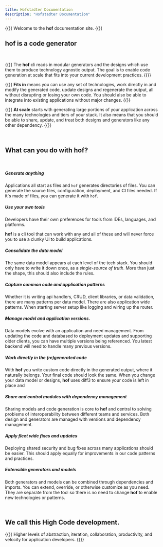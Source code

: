 ```yaml
---
title: Hofstadter Documentation
description: "Hofstadter Documentation"
---
```


{{<lead>}}
Welcome to the __hof__ documentation site.
{{</lead>}}


## __hof__ is a code generator

<br>

{{<lead>}}
The __hof__ cli reads in modular generators
and the designs which use them
to produce technology agnostic output.
The goal is to enable code generation
at scale that fits into your current
development practices.
{{</lead>}}

{{<lead>}}
__Fits in__ means you can use any set of technologies,
work directly in and modify the generated code,
update designs and regenerate the output,
all without disrupting or losing your own code.
You should also be able to integrate into
existing applications without major changes.
{{</lead>}}

{{<lead>}}
__At scale__ starts with generating large portions of your application
across the many technologies and tiers of your stack.
It also means that you should be able to share, update, and treat
both designs and generators like any other dependency.
{{</lead>}}



<br>

## What can you do with __hof__?

<br>

##### Generate anything

Applications all start as files and `hof` generates directories of files.
You can generate the source files, configuration, deployment, and CI files needed.
If it's made of files, you can generate it with `hof`.

##### Use your own tools

Developers have their own preferences for tools
from IDEs, languages, and platforms.

__hof__ is a cli tool that can work with any and all of these
and will never force you to use a clunky UI to build applications.

##### Consolidate the data model

The same data model appears at each level of the tech stack.
You should only have to write it down once, as a _single-source of truth_.
More than just the shape, this should also include the rules.

##### Capture common code and application patterns

Whether it is writing api handlers, CRUD, client libraries, or data validation,
there are many patterns per data model.
There are also application wide patterns.
When starting server setup like logging and wiring up the router.

##### Manage model and application versions.

Data models evolve with an application and need management.
From updating the code and databased to deployment updates and supporting
older clients, you can have multiple versions being referenced.
You latest backend will need to handle many previous versions.

##### Work directly in the (re)generated code

With __hof__ you write custom code directly in the generated output,
where it naturally belongs. Your final code should look the same.
When you change your data model or designs, __hof__ uses diff3
to ensure your code is left in place and 

##### Share and control modules with dependency management

Sharing models and code generation is core to __hof__
and central to solving problems of interoperability between
different teams and services.
Both design and generators are managed with versions
and dependency management.

##### Apply fleet wide fixes and updates

Deploying shared security and bug fixes across many applications should be easier.
This should apply equally for improvements in our code patterns and practices.

##### Extensible generators and models

Both generators and models can be combined through dependencies and imports.
You can extend, override, or otherwise customize as you need.
They are separate from the tool so there is no need to change __hof__
to enable new technologies or patterns.

<br>


## We call this High Code development.

{{<lead>}}
Higher levels of abstraction, iteration, collaboration, productivity, and velocity
for application developers.
{{</lead>}}


